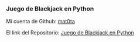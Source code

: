 ### Juego de Blackjack en Python

Mi cuenta de Github: [mat0ta]("https://github.com/mat0ta/")

El link del Repositorio: [Juego de Blackjack en Python]("https://github.com/mat0ta/blackjack/")
